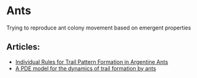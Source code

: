 # Ants

Trying to reproduce ant colony movement based on emergent properties

## Articles:
* [Individual Rules for Trail Pattern Formation in Argentine Ants](https://www.researchgate.net/publication/230566014_Individual_Rules_for_Trail_Pattern_Formation_in_Argentine_Ants_Linepithema_humile)
* [A PDE model for the dynamics of trail formation by ants](https://www.sciencedirect.com/science/article/pii/S0022247X14011524)
